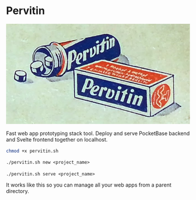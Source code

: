 # Pervitin

![](pervitin.png)

Fast web app prototyping stack tool. Deploy and serve PocketBase backend and Svelte frontend together on localhost.

```sh
chmod +x pervitin.sh
```

```
./pervitin.sh new <project_name>

./pervitin.sh serve <project_name>
```

It works like this so you can manage all your web apps from a parent directory.
